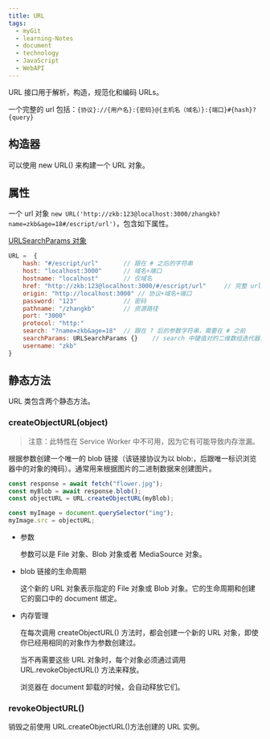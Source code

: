 ```yaml
---
title: URL
tags:
  - myGit
  - learning-Notes
  - document
  - technology
  - JavaScript
  - WebAPI
---
```


URL 接口用于解析，构造，规范化和编码 URLs。

一个完整的 url 包括：`{协议}://{用户名}:{密码}@{主机名（域名）}:{端口}#{hash}?{query}`

## 构造器

可以使用 new URL() 来构建一个 URL 对象。

## 属性

一个 url 对象 `new URL('http://zkb:123@localhost:3000/zhangkb?name=zkb&age=18#/escript/url')`，包含如下属性。

[URLSearchParams 对象](https://developer.mozilla.org/zh-CN/docs/Web/API/URLSearchParams)

```js
URL =  {
    hash: "#/escript/url"       // 跟在 # 之后的字符串
    host: "localhost:3000"      // 域名+端口
    hostname: "localhost"       // 仅域名
    href: "http://zkb:123@localhost:3000/#/escript/url"     // 完整 url
    origin: "http://localhost:3000" // 协议+域名+端口
    password: "123"             // 密码
    pathname: "/zhangkb"        // 资源路径
    port: "3000"
    protocol: "http:"
    search: "?name=zkb&age=18"  // 跟在 ? 后的参数字符串，需要在 # 之前
    searchParams: URLSearchParams {}    // search 中键值对的二维数组迭代器，[..searchParams] 可得到 [["name", "zkb"],["age", "18"]]
    username: "zkb"
}
```

## 静态方法

URL 类包含两个静态方法。

### createObjectURL(object)

> 注意：此特性在 Service Worker 中不可用，因为它有可能导致内存泄漏。

根据参数创建一个唯一的 blob 链接（该链接协议为以 blob:，后跟唯一标识浏览器中的对象的掩码）。通常用来根据图片的二进制数据来创建图片。

```js
const response = await fetch("flower.jpg");
const myBlob = await response.blob();
const objectURL = URL.createObjectURL(myBlob);

const myImage = document.querySelector("img");
myImage.src = objectURL;
```

- 参数

  参数可以是 File 对象、Blob 对象或者 MediaSource 对象。​

- blob 链接的生命周期

  这个新的 URL 对象表示指定的 File 对象或 Blob 对象。它的生命周期和创建它的窗口中的 document 绑定。

- 内存管理

  在每次调用 createObjectURL() 方法时，都会创建一个新的 URL 对象，即使你已经用相同的对象作为参数创建过。

  当不再需要这些 URL 对象时，每个对象必须通过调用 URL.revokeObjectURL() 方法来释放。

  浏览器在 document 卸载的时候，会自动释放它们。

### revokeObjectURL()

销毁之前使用 URL.createObjectURL()方法创建的 URL 实例。
